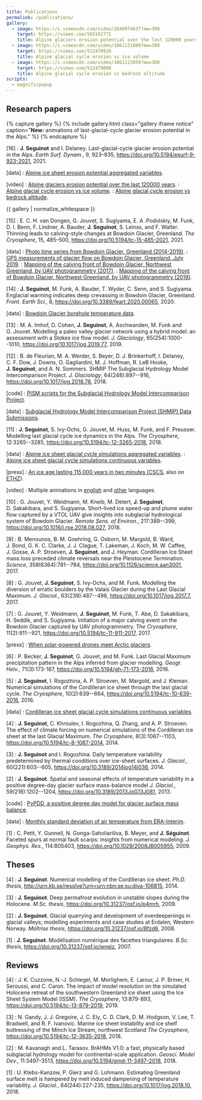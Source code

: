 ```yaml
---
title: Publications
permalink: /publications/
gallery:
  - image: https://i.vimeocdn.com/video/1040974637?mw=300
    target: https://vimeo.com/503162771
    title: Alpine glaciers erosion potential over the last 120000 years
  - image: https://i.vimeocdn.com/video/1061121009?mw=300
    target: https://vimeo.com/512478926
    title: Alpine glacial cycle erosion vs ice volume
  - image: https://i.vimeocdn.com/video/1061123859?mw=300
    target: https://vimeo.com/512479008
    title: Alpine glacial cycle erosion vs bedrock altitude
scripts:
  - magnificpopup
---
```


## Research papers

{% capture gallery %}
{% include gallery.html class="gallery iframe notice"
  caption="**New:** animations of last-glacial-cycle glacier erosion potential
           in the Alps." %}
{% endcapture %}

[16]
: **J. Seguinot** and I. Delaney.
  Last-glacial-cycle glacier erosion potential in the Alps.
  *Earth Surf. Dynam.*, 9, 923–935,
  <https://doi.org/10.5194/esurf-9-923-2021>, 2021.

  [data]
  : [Alpine ice sheet erosion potential aggregated variables](
      https://doi.org/10.5281/zenodo.4495418).

  [video]
  : [Alpine glaciers erosion potential over the last 120000 years](
      https://vimeo.com/503162771).
  : [Alpine glacial cycle erosion vs ice volume](
      https://vimeo.com/512478926).
  : [Alpine glacial cycle erosion vs bedrock altitude](
      https://vimeo.com/512479008).

  {{ gallery | normalize_whitespace }}

[15]
: E. C. H. van Dongen, G. Jouvet, S. Sugiyama, E. A .Podolskiy, M. Funk,
  D. I. Benn, F. Lindner, A. Bauder, **J. Seguinot**, S. Leinss, and F. Walter.
  Thinning leads to calving-style changes at Bowdoin Glacier, Greenland.
  *The Cryosphere*, 15, 485–500,
  <https://doi.org/10.5194/tc-15-485-2021>, 2021.

  [data]
  : [Photo time series from Bowdoin Glacier, Greenland (2014-2019)](
      https://doi.org/10.3929/ethz-b-000455251).
  : [GPS measurements of glacier flow on Bowdoin Glacier, Greenland, July 2019](
      https://doi.org/10.3929/ethz-b-000455331).
  : [Mapping of the calving front of Bowdoin Glacier, Northwest Greenland, by UAV photogrammetry (2017)](
      https://doi.org/10.3929/ethz-b-000455215).
  : [Mapping of the calving front of Bowdoin Glacier, Northwest Greenland, by UAV photogrammetry (2019)](
      https://doi.org/10.3929/ethz-b-000455210).

[14]
: **J. Seguinot**, M. Funk, A. Bauder, T. Wyder, C. Senn, and S. Sugiyama.
  Englacial warming indicates deep crevassing in Bowdoin Glacier, Greenland.
  *Front. Earth Sci.*, 8,
  <https://doi.org/10.3389/feart.2020.00065>, 2020.

  [data]
  : [Bowdoin Glacier borehole temperature data](
      https://doi.org/10.5281/zenodo.3695960).

[13]
: M. A. Imhof, D. Cohen, **J. Seguinot**, A. Aschwanden, M. Funk and G. Jouvet.
  Modelling a paleo valley glacier network using a hybrid model: an assessment
  with a Stokes ice flow model.
  *J. Glaciology*, 65(254):1000--1010,
  <https://doi.org/10.1017/jog.2019.77>, 2019.

[12]
: B. de Fleurian, M. A. Werder, S. Beyer, D. J. Brinkerhoff, I. Delaney,
  C. F. Dow, J. Downs, O. Gagliardini, M. J. Hoffman, R. LeB Hooke,
  **J. Seguinot**, and A. N. Sommers.
  SHMIP The Subglacial Hydrology Model Intercomparison Project.
  *J. Glaciology*, 64(248):897--916,
  <https://doi.org/10.1017/jog.2018.78>, 2018.

  [code]
  : [PISM scripts for the Subglacial Hydrology Model Intercomparison Project](
        https://github.com/juseg/pism-shmip).

  [data]
  : [Subglacial Hydrology Model Intercomparison Project (SHMIP) Data Submissions](
        https://doi.org/10.3929/ethz-b-000249168).

[11]
: **J. Seguinot**, S. Ivy-Ochs, G. Jouvet, M. Huss, M. Funk, and F. Preusser.
  Modelling last glacial cycle ice dynamics in the Alps.
  *The Cryosphere*, 12:3265--3285,
  <https://doi.org/10.5194/tc-12-3265-2018>, 2018.

  [data]
  : [Alpine ice sheet glacial cycle simulations aggregated variables](
      https://doi.org/10.5281/zenodo.1423159).
  : [Alpine ice sheet glacial cycle simulations continuous variables](
      https://doi.org/10.5281/zenodo.1423175).

  [press]
  : [An ice age lasting 115,000 years in two minutes (CSCS](
      https://www.cscs.ch/science/earth-env-science/2018/an-ice-age-lasting-115000-years-in-two-minutes),
    also on [ETHZ](
      https://ethz.ch/en/news-and-events/eth-news/news/2018/11/an-ice-age-lasting-115000-years-in-two-minutes.html)).

  [video]
  : Multiple animations in [english](https://vimeo.com/showcase/5585611) and
    [other](https://vimeo.com/showcase/7913213) languages.

[10]
: G. Jouvet, Y. Weidmann, M. Kneib, M. Detert, **J. Seguinot**, D. Sakakibara,
  and S. Sugiyama.
  Short-lived ice speed-up and plume water flow captured by a VTOL UAV give
  insights into subglacial hydrological system of Bowdoin Glacier.
  *Remote Sens. of Environ.*, 217:389--399,
  <https://doi.org/10.1016/j.rse.2018.08.027>, 2018.

[9]
: B. Menounos, B. M. Goehring, G. Osborn, M. Margold, B. Ward, J. Bond,
  G. K. C. Clarke, J. J. Clague, T. Lakeman, J. Koch, M. W. Caffee, J. Gosse,
  A. P. Stroeven, **J. Seguinot**, and J. Heyman.
  Cordilleran Ice Sheet mass loss preceded climate reversals near the
  Pleistocene Termination.
  *Science*, 358(6364):781--784,
  <https://doi.org/10.1126/science.aan3001>, 2017.

[8]
: G. Jouvet, **J. Seguinot**, S. Ivy-Ochs, and M. Funk.
  Modelling the diversion of erratic boulders by the Valais Glacier during the
  Last Glacial Maximum.
  *J. Glaciol.*, 63(239):487--498,
  <https://doi.org/10.1017/jog.2017.7>, 2017.

[7]
: G. Jouvet, Y. Weidmann, **J. Seguinot**, M. Funk, T. Abe, D. Sakakibara,
  H. Seddik, and S. Sugiyama.
  Initiation of a major calving event on the Bowdoin Glacier captured by UAV
  photogrammetry.
  *The Cryosphere*, 11(2):911--921,
  <https://doi.org/10.5194/tc-11-911-2017>, 2017.

  [press]
  : [When solar-powered drones meet Arctic glaciers](
      https://ethz.ch/en/news-and-events/eth-news/news/2017/10/arctic-surveying-with-solar-drones.html).

[6]
: P. Becker, **J. Seguinot**, G. Jouvet, and M. Funk.
  Last Glacial Maximum precipitation pattern in the Alps inferred from glacier
  modelling.
  *Geogr. Helv.*, 71(3):173-187,
  <https://doi.org/10.5194/gh-71-173-2016>, 2016.

[5]
: **J. Seguinot**, I. Rogozhina, A. P. Stroeven, M. Margold, and J. Kleman.
  Numerical simulations of the Cordilleran ice sheet through the last glacial
  cycle.
  *The Cryosphere*, 10(2):639--664,
  <https://doi.org/10.5194/tc-10-639-2016>, 2016.

  [data]
  : [Cordilleran ice sheet glacial cycle simulations continuous variables](
      <https://doi.org/10.5281/zenodo.3606536>).

[4]
: **J. Seguinot**, C. Khroulev, I. Rogozhina, Q. Zhang, and A. P. Stroeven.
  The effect of climate forcing on numerical simulations of the Cordilleran
  ice sheet at the last Glacial Maximum.
  *The Cryosphere*, 8(3):1087--1103,
  <https://doi.org/10.5194/tc-8-1087-2014>, 2014.

[3]
: **J. Seguinot** and I. Rogozhina.
  Daily temperature variability predetermined by thermal conditions over
  ice-sheet surfaces.
  *J. Glaciol.*, 60(221):603--605,
  <https://doi.org/10.3189/2014jog14j036>, 2014.

[2]
: **J. Seguinot**.
  Spatial and seasonal effects of temperature variability in a positive
  degree-day glacier surface mass-balance model
  *J. Glaciol.*, 59(218):1202--1204,
  <https://doi.org/10.3189/2013JoG13J081>, 2013.

  [code]
  : [PyPDD, a positive degree day model for glacier surface mass balance](
      https://github.com/juseg/pypdd).

  [data]
  : [Monthly standard deviation of air temperature from ERA-Interim](
      https://www.igsoc.org/hyperlink/13j081).

[1]
: C. Petit, Y. Gunnell, N. Gonga-Saholiariliva, B. Meyer, and **J. Séguinot**.
  Faceted spurs at normal fault scarps: insights from numerical modeling.
  *J. Geophys. Res.*, 114:B05403,
  <https://doi.org/10.1029/2008JB005955>, 2009.


## Theses

[4]
: **J. Seguinot**.
  Numerical modelling of the Cordilleran ice sheet.
  *Ph.D. thesis*,
  <http://urn.kb.se/resolve?urn=urn:nbn:se:su:diva-106815>, 2014.

[3]
: **J. Seguinot**.
  Deep permafrost evolution in unstable slopes during the Holocene.
  *M.Sc. thesis*,
  <https://doi.org/10.31237/osf.io/p4mrh>, 2009.

[2]
: **J. Seguinot**.
  Glacial quarrying and development of overdeepenings in glacial valleys;
  modelling experiments and case studies at Erdalen, Western Norway.
  *Maîtrise thesis*,
  <https://doi.org/10.31237/osf.io/8fzd6>, 2008.

[1]
: **J. Seguinot**.
  Modélisation numérique des facettes triangulaires.
  *B.Sc. thesis*,
  <https://doi.org/10.31237/osf.io/wnejz>, 2007.


## Reviews

[4]
: J. K. Cuzzone, N.-J. Schlegel, M. Morlighem, E. Larour, J. P. Briner,
  H. Seroussi, and C. Caron.
  The impact of model resolution on the simulated Holocene retreat of the
  southwestern Greenland ice sheet using the Ice Sheet System Model (ISSM).
  *The Cryosphere*, 13:879-893,
  <https://doi.org/10.5194/tc-13-879-2019>, 2019.

[3]
: N. Gandy, J. J. Gregoire, J. C. Ely, C. D. Clark, D. M. Hodgson, V. Lee, T.
  Bradwell, and R. F. Ivanovic.
  Marine ice sheet instability and ice shelf buttressing of the Minch Ice
  Stream, northwest Scotland
  *The Cryosphere*,
  <https://doi.org/10.5194/tc-12-3635-2018>, 2018.

[2]
: M. Kavanagh and L. Tarasov.
  BrAHMs V1.0: a fast, physically based subglacial hydrology model for
  continental-scale application.
  *Geosci. Model Dev.*, 11:3497-3513,
  <https://doi.org/10.5194/gmd-11-3497-2018>, 2018.

[1]
: U. Ktebs-Kanzow, P. Gierz and G. Lohmann.
  Estimating Greenland surface melt is hampered by melt induced dampening of
  temperature variability.
  *J. Glaciol.*, 64(244):227-235,
  <https://doi.org/10.1017/jog.2018.10>, 2018.
